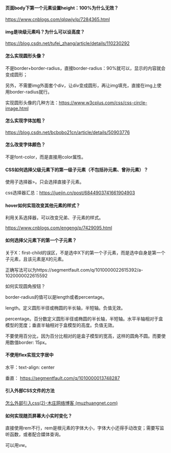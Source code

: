 #### 页面body下第一个元素设置height：100%为什么无效？

https://www.cnblogs.com/qlqwjy/p/7284365.html

#### img是块级元素吗？为什么可以设高度？

https://blog.csdn.net/tufei_zhang/article/details/110230292

#### 怎么实现圆形头像？

不是border+border-radius，直接border-radius：90%就可以，显示的内容就会变成圆形；

另外，不需要img外面套个div，让div变成圆形，再让img填充，直接在img上使用border-radius就行。

实现圆形头像的几种方法：https://www.w3cplus.com/css/css-circle-image.html

#### 怎么实现字体加粗？

https://blog.csdn.net/bcbobo21cn/article/details/50903776

#### 怎么改变字体颜色？

不是font-color，而是直接用color属性。

#### CSS如何选择父级元素下的第一级子元素（不包括孙元素、曾孙元素）？

使用子选择器>。只会选择直接子元素。

css选择器汇总：https://juejin.cn/post/6844903741661904903

#### hover如何实现改变其他元素的样式？

利用关系选择器，可以改变兄弟、子元素的样式。

https://www.cnblogs.com/engeng/p/7429095.html

#### 如何选择父元素下的第一个子元素？

关于X：first-child的误区，不是选中X下的第一个子元素，而是选中自身是第一个子元素，且该元素是X的元素。

正确写法可以为https://segmentfault.com/q/1010000022615392/a-1020000022615592

如何实现圆角按钮？

border-radius的值可以是length或者percentage。

length。定义圆形半径或椭圆的半长轴，半短轴。负值无效。

percentage。百分数定义圆形半径或椭圆的半长轴，半短轴。水平半轴相对于盒模型的宽度；垂直半轴相对于盒模型的高度。负值无效。

不要使用百分比，因为百分比相对的是盒子模型的宽高，这样的圆角不圆。而要使用数值border: 15px。

#### 不使用flex实现文字居中

水平：text-align: center

垂直： https://segmentfault.com/q/1010000013748287

#### 引入外部CSS文件的方法

[怎么外部引入css(2)-木庄网络博客 (muzhuangnet.com)](https://www.muzhuangnet.com/show/58765/2.html)

#### 如何实现随页屏幕大小实时变化？

直接使用rem不行，rem是根元素的字体大小，字体大小还得手动改变；需要写监听函数，或者配合媒体查询。

可以用vw。